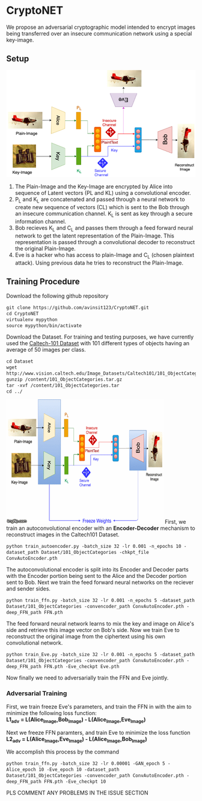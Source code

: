 # CryptoNET
We propose an adversarial cryptographic model intended to encrypt images being transferred over an insecure communication network using a special key-image. 

## Setup
![Alt text](Images/CryptoNET.png?raw=true "Schematic of Model")

<ol>
  <li> The Plain-Image and the Key-Image are encrypted by Alice into sequence of Latent vectors (PL and KL) using a convolutional encoder. </li>
  <li> P<sub>L</sub> and K<sub>L</sub> are concatenated and passed through a neural network to create new sequence of vectors (CL) which is sent to the Bob through an insecure communication channel. K<sub>L</sub> is sent as key through a secure information channel.</li>
  <li> Bob recieves K<sub>L</sub> and C<sub>L</sub> and passes them through a feed forward neural network to get the latent representation of the Plain-Image. This representation is passed through a convolutional decoder to reconstruct the original Plain-Image. </li>
  <li> Eve is a hacker who has access to plain-Image and C<sub>L</sub> (chosen plaintext attack). Using previous data he tries to reconstruct the Plain-Image.</li>
  </ol>

## Training Procedure 
Download the following github repository
```terminal
git clone https://github.com/avinsit123/CryptoNET.git
cd CryptoNET
virtualenv mypython
source mypython/bin/activate
```

Download the Dataset. For training and testing purposes, we have currently used the <a href="http://www.vision.caltech.edu/Image_Datasets/Caltech101/">Caltech-101 Dataset</a> with 101 different types of objects having an average of  50 images per class.

```terminal
cd Dataset
wget http://www.vision.caltech.edu/Image_Datasets/Caltech101/101_ObjectCategories.tar.gz
gunzip /content/101_ObjectCategories.tar.gz
tar -xvf /content/101_ObjectCategories.tar
cd ../
```
![Alt text](Images/3ean3l.gif?raw=true "Schematic of Model")
First, we train an autoconvolutional encoder with an <b>Encoder-Decoder</b> mechanism to reconstruct images in the Caltech101 Dataset. 

```terminal
python train_autoencoder.py -batch_size 32 -lr 0.001 -n_epochs 10 -dataset_path Dataset/101_ObjectCategories -chkpt_file ConvAutoEncoder.pth
```

The autoconvolutional encoder is split into its Encoder and Decoder parts with the Encoder portion being sent to the Alice and the Decoder portion sent to Bob. Next we train the feed forward neural networks on the reciever and sender sides.

```terminal
python train_ffn.py -batch_size 32 -lr 0.001 -n_epochs 5 -dataset_path Dataset/101_ObjectCategories -convencoder_path ConvAutoEncoder.pth -deep_FFN_path FFN.pth
```
The feed forward neural network learns to mix the key and image on Alice's side  and retrieve this image vector on Bob's side. Now we train Eve to reconstruct the original image from the ciphertext using his own convolutional network.

```terminal
python train_Eve.py -batch_size 32 -lr 0.001 -n_epochs 5 -dataset_path Dataset/101_ObjectCategories -convencoder_path ConvAutoEncoder.pth -deep_FFN_path FFN.pth -Eve_checkpt Eve.pth 
```
Now finally we need to adversarially train the FFN and Eve jointly.

### Adversarial Training
First, we train freeze Eve's parameters, and train the FFN in with the aim to minimize the following loss function:
<br>
   **L1<sub>adv</sub> = L(Alice<sub>Image</sub>,Bob<sub>Image</sub>) - L(Alice<sub>Image</sub>,Eve<sub>Image</sub>)**

Next we freeze FFN paramters, and train Eve to minimize the loss function
<br>
  **L2<sub>adv</sub> = L(Alice<sub>Image</sub>,Eve<sub>Image</sub>) - L(Alice<sub>Image</sub>,Bob<sub>Image</sub>)** 

We accomplish this process by the command 
```terminal
python train_ffn.py -batch_size 32 -lr 0.00001 -GAN_epoch 5 -Alice_epoch 10 -Eve_epoch 10 -dataset_path Dataset/101_ObjectCategories -convencoder_path ConvAutoEncoder.pth -deep_FFN_path FFN.pth -Eve_checkpt 10
```
PLS COMMENT ANY PROBLEMS IN THE ISSUE SECTION

